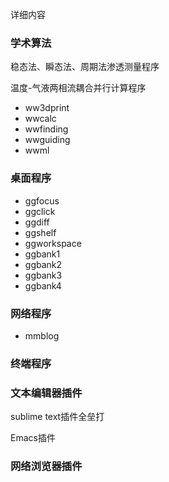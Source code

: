 <!--  -->

详细内容

### 学术算法

稳态法、瞬态法、周期法渗透测量程序

温度-气液两相流耦合并行计算程序

- ww3dprint
- wwcalc
- wwfinding
- wwguiding
- wwml

### 桌面程序

- ggfocus
- ggclick
- ggdiff
- ggshelf
- ggworkspace
- ggbank1
- ggbank2
- ggbank3
- ggbank4

### 网络程序

- mmblog

### 终端程序

### 文本编辑器插件

sublime text插件全垒打

Emacs插件

### 网络浏览器插件
